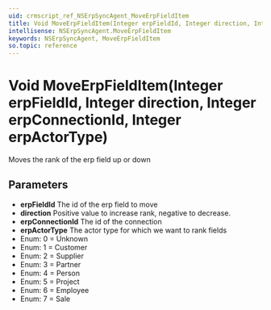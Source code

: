 ```yaml
---
uid: crmscript_ref_NSErpSyncAgent_MoveErpFieldItem
title: Void MoveErpFieldItem(Integer erpFieldId, Integer direction, Integer erpConnectionId, Integer erpActorType)
intellisense: NSErpSyncAgent.MoveErpFieldItem
keywords: NSErpSyncAgent, MoveErpFieldItem
so.topic: reference
---
```


# Void MoveErpFieldItem(Integer erpFieldId, Integer direction, Integer erpConnectionId, Integer erpActorType)

Moves the rank of the erp field up or down

## Parameters

* **erpFieldId** The id of the erp field to move
* **direction** Positive value to increase rank, negative to decrease.
* **erpConnectionId** The id of the connection
* **erpActorType** The actor type for which we want to rank fields
* Enum: 0 = Unknown
* Enum: 1 = Customer
* Enum: 2 = Supplier
* Enum: 3 = Partner
* Enum: 4 = Person
* Enum: 5 = Project
* Enum: 6 = Employee
* Enum: 7 = Sale
